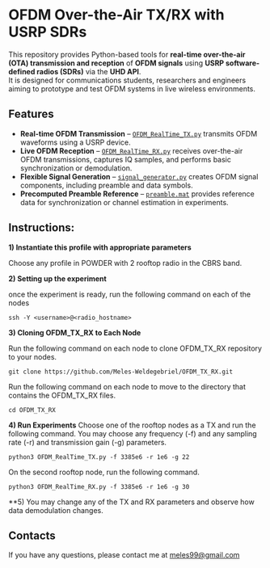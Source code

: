 # OFDM Over-the-Air TX/RX with USRP SDRs

This repository provides Python-based tools for **real-time over-the-air (OTA) transmission and reception** of **OFDM signals** using **USRP software-defined radios (SDRs)** via the **UHD API**.  
It is designed for communications students, researchers and engineers aiming to prototype and test OFDM systems in live wireless environments.

## Features

- **Real-time OFDM Transmission** – [`OFDM_RealTime_TX.py`](OFDM_RealTime_TX.py) transmits OFDM waveforms using a USRP device.
- **Live OFDM Reception** – [`OFDM_RealTime_RX.py`](OFDM_RealTime_RX.py) receives over-the-air OFDM transmissions, captures IQ samples, and performs basic synchronization or demodulation.
- **Flexible Signal Generation** – [`signal_generator.py`](signal_generator.py) creates OFDM signal components, including preamble and data symbols.
- **Precomputed Preamble Reference** – [`preamble.mat`](preamble.mat) provides reference data for synchronization or channel estimation in experiments.

## Instructions:

**1) Instantiate this profile with appropriate parameters**

Choose any profile in POWDER with 2 rooftop radio in the CBRS band.

**2) Setting up the experiment**

once the experiment is ready, run the following command on each of the nodes
  ```
  ssh -Y <username>@<radio_hostname>
  ```
  
**3) Cloning OFDM_TX_RX to Each Node**

Run the following command on each node to clone OFDM_TX_RX repository to your nodes. 
  ```
git clone https://github.com/Meles-Weldegebriel/OFDM_TX_RX.git
  ```
Run the following command on each node to move to the directory that contains the OFDM_TX_RX files.

  ```
cd OFDM_TX_RX
  ```

**4) Run Experiments**
Choose one of the rooftop nodes as a TX and run the following command. You may choose any frequency (-f) and any sampling rate (-r) and transmission gain (-g) parameters.
```
python3 OFDM_RealTime_TX.py -f 3385e6 -r 1e6 -g 22
```
On the second rooftop node, run the following command.
```
python3 OFDM_RealTime_RX.py -f 3385e6 -r 1e6 -g 30
```
**5) You may change any of the TX and RX parameters and observe how data demodulation changes. 

## Contacts
If you have any questions, please contact me at meles99@gmail.com
